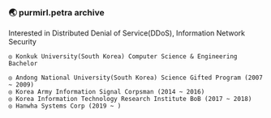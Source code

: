 ### :earth_asia: purmirl.petra archive
Interested in Distributed Denial of Service(DDoS), Information Network Security   

	◎ Konkuk University(South Korea) Computer Science & Engineering Bachelor  
	
	◎ Andong National University(South Korea) Science Gifted Program (2007 ~ 2009)  
	◎ Korea Army Information Signal Corpsman (2014 ~ 2016)
	◎ Korea Information Technology Research Institute BoB (2017 ~ 2018)
	◎ Hanwha Systems Corp (2019 ~ )
 
<!--
**purmirl/purmirl** is a ✨ _special_ ✨ repository because its `README.md` (this file) appears on your GitHub profile.

Here are some ideas to get you started:

- 🔭 I’m currently working on ...
- 🌱 I’m currently learning ...
- 👯 I’m looking to collaborate on ...
- 🤔 I’m looking for help with ...
- 💬 Ask me about ...
- 📫 How to reach me: ...
- 😄 Pronouns: ...
- ⚡ Fun fact: ...
-->
<!--
### 
![Anurag's github stats](https://github-readme-stats.vercel.app/api?username=purmirl&show_icons=true&theme=tokyonight&include_all_commits=true)
-->

<!--
 [![Top Langs](https://github-readme-stats.vercel.app/api/top-langs/?username=purmirl&layout=compact)](https://github.com/anuraghazra/github-readme-stats)
-->
